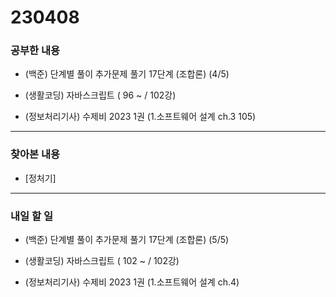 # 230408

### 공부한 내용

- (백준) 단계별 풀이 추가문제 풀기 17단계 (조합론) (4/5)

- (생활코딩) 자바스크립트 ( 96 ~ / 102강)

- (정보처리기사) 수제비 2023 1권 (1.소프트웨어 설계 ch.3 105)

---

### 찾아본 내용

- [정처기]

---

### 내일 할 일

- (백준) 단계별 풀이 추가문제 풀기 17단계 (조합론) (5/5)

- (생활코딩) 자바스크립트 ( 102 ~ / 102강)

- (정보처리기사) 수제비 2023 1권 (1.소프트웨어 설계 ch.4)
